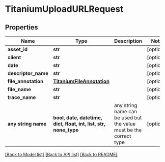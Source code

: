 # TitaniumUploadURLRequest


## Properties
Name | Type | Description | Notes
------------ | ------------- | ------------- | -------------
**asset_id** | **str** |  | [optional] 
**client** | **str** |  | [optional] 
**date** | **str** |  | [optional] 
**descriptor_name** | **str** |  | [optional] 
**file_annotation** | [**TitaniumFileAnnotation**](TitaniumFileAnnotation.md) |  | [optional] 
**file_name** | **str** |  | [optional] 
**trace_name** | **str** |  | [optional] 
**any string name** | **bool, date, datetime, dict, float, int, list, str, none_type** | any string name can be used but the value must be the correct type | [optional]

[[Back to Model list]](../README.md#documentation-for-models) [[Back to API list]](../README.md#documentation-for-api-endpoints) [[Back to README]](../README.md)


